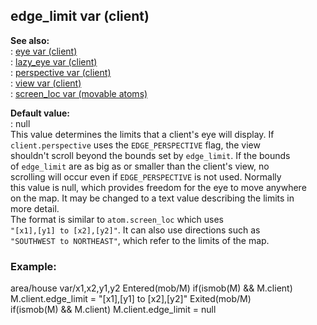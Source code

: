 ## edge_limit var (client)    
**See also:**    
:   [eye var (client)](/client/var/eye)    
:   [lazy_eye var (client)](/client/var/lazy_eye)    
:   [perspective var (client)](/client/var/perspective)    
:   [view var (client)](/client/var/view)    
:   [screen_loc var (movable atoms)](/atom/movable/var/screen_loc)    
<!-- -->    
**Default value:**    
:   null    
This value determines the limits that a client\'s eye will display. If    
`client.perspective` uses the `EDGE_PERSPECTIVE` flag, the view    
shouldn\'t scroll beyond the bounds set by `edge_limit`. If the bounds    
of `edge_limit` are as big as or smaller than the client\'s view, no    
scrolling will occur even if `EDGE_PERSPECTIVE` is not used. Normally    
this value is null, which provides freedom for the eye to move anywhere    
on the map. It may be changed to a text value describing the limits in    
more detail.    
The format is similar to `atom.screen_loc` which uses    
`"[x1],[y1] to [x2],[y2]"`. It can also use directions such as    
`"SOUTHWEST to NORTHEAST"`, which refer to the limits of the map.    
### Example:    
area/house var/x1,x2,y1,y2 Entered(mob/M) if(ismob(M) && M.client)    
M.client.edge_limit = \"\[x1\],\[y1\] to \[x2\],\[y2\]\" Exited(mob/M)    
if(ismob(M) && M.client) M.client.edge_limit = null  